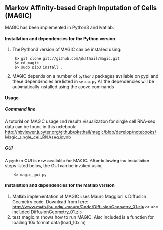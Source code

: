 Markov Affinity-based Graph Imputation of Cells (MAGIC)
-------------------------------------------------------

MAGIC has been implemented in Python3 and Matlab.

#### Installation and dependencies for the Python version
1. The Python3 version of MAGIC can be installed using:

        $> git clone git://github.com/pkathail/magic.git
        $> cd magic
        $> sudo pip3 install .

2. MAGIC depends on a number of `python3` packages available on pypi and these dependencies are listed in `setup.py`
All the dependencies will be automatically installed using the above commands

#### Usage

##### Command line
A tutorial on MAGIC usage and results visualization for single cell RNA-seq data can be found in this notebook: http://nbviewer.jupyter.org/github/pkathail/magic/blob/develop/notebooks/Magic_single_cell_RNAseq.ipynb


##### GUI
A python GUI is now available for MAGIC. After following the installation steps listed below, the GUI can be invoked using

        $> magic_gui.py

#### Installation and dependencies for the Matlab version
1. Matlab implementation of MAGIC uses Mauro Maggioni's Diffusion Geometry code. Download from here: http://www.math.jhu.edu/~mauro/Code/DiffusionGeometry_01.zip or use included DiffusionGeometry_01.zip
2. test_magic.m shows how to run MAGIC. Also included is a function for loading 10x format data (load_10x.m)
